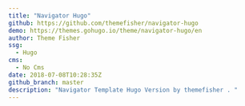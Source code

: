 ```yaml
---
title: "Navigator Hugo"
github: https://github.com/themefisher/navigator-hugo
demo: https://themes.gohugo.io/theme/navigator-hugo/en
author: Theme Fisher
ssg:
  - Hugo
cms:
  - No Cms
date: 2018-07-08T10:28:35Z
github_branch: master
description: "Navigator Template Hugo Version by themefisher . "
---
```

